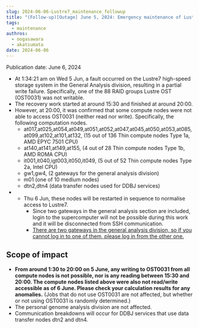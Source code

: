 ```yaml
---
slug: 2024-06-06-Lustre7_maintenance_followup
title: "(Follow-up)[Outage] June 5, 2024: Emergency maintenance of Lustre7"
tags:
  - maintenance
authros:
  - oogasawara
  - akatsumata
date: 2024-06-06
---
```


Publication date: June 6, 2024


- At 1:34:21 am on Wed 5 Jun, a fault occurred on the Lustre7 high-speed storage system in the General Analysis division, resulting in a partial write failure. Specifically, one of the 88 RAID groups Lustre OST (OST0031) was not writable.
- The recovery work started at around 15:30 and finished at around 20:00.
- However, at 20:00, it was confirmed that some compute nodes were not able to access OST0031 (neither read nor write). Specifically, the following computation nodes.
    - at017,at025,at054,at049,at051,at052,at047,at045,at050,at053,at085,at099,at102,at101,at132, (15 out of 136 Thin compute nodes Type 1a, AMD EPYC 7501 CPU)
    - at140,at141,at149,at155, (4 out of 28 Thin compute nodes Type 1b, AMD ROMA CPU)
    - it001,it040,igt003,it050,it049, (5 out of 52 Thin compute nodes Type 2a, Intel CPU)
    - gw1,gw4, (2 gateways for the general analysis division)
    - m01 (one of 10 medium nodes)
    - dtn2,dtn4 (data transfer nodes used for DDBJ services)
- - Thu 6 Jun, these nodes will be restarted in sequence to normalise access to Lustre7.
    - Since two gateways in the general analysis section are included, login to the supercomputer will not be possible during this work and it will be disconnected from SSH communication.
    - [There are two gateways in the general analysis division, so if you cannot log in to one of them, please log in from the other one.](/general_analysis_division/ga_login#two-gateways)


## Scope of impact
- **From around 1:30 to 20:00 on 5 June, any writing to OST0031 from all compute nodes is not possible, nor is any reading between 15:30 and 20:00. The compute nodes listed above were also not read/write accessible as of 6 June. Please check your calculation results for any anomalies.** (Jobs that do not use OST0031 are not affected, but whether or not using OST0031 is randomly determined.) 
- The personal genome analysis division are not affected.
- Communication breakdowns will occur for DDBJ services that use data transfer nodes dtn2 and dtn4.
